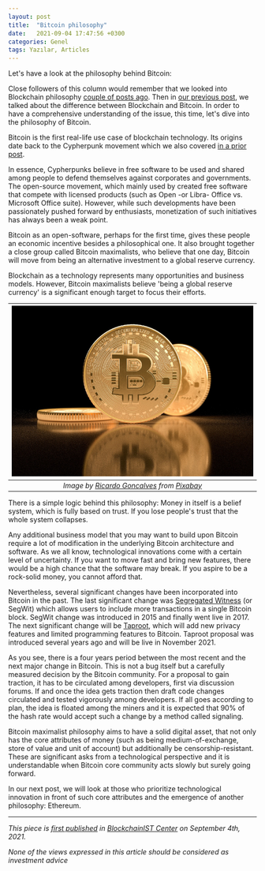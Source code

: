 ```yaml
---
layout: post
title:  "Bitcoin philosophy"
date:   2021-09-04 17:47:56 +0300
categories: Genel
tags: Yazılar, Articles
---
```


Let's have a look at the philosophy behind Bitcoin:

Close followers of this column would remember that we looked into Blockchain philosophy [couple of posts ago](/genel/2021/05/25/philosophy-behind-blockchain.html). Then in [our previous post](/genel/2021/08/21/bitcoin-or-blockchain.html), we talked about the difference between Blockchain and Bitcoin. In order to have a comprehensive understanding of the issue, this time, let's dive into the philosophy of Bitcoin. 

Bitcoin is the first real-life use case of blockchain technology. Its origins date back to the Cypherpunk movement which we also covered [in a prior post](/genel/2021/04/30/power-to-the-users.html).

In essence, Cypherpunks believe in free software to be used and shared among people to defend themselves against corporates and governments. The open-source movement, which mainly used by created free software that compete with licensed products (such as Open -or Libra- Office vs. Microsoft Office suite). However, while such developments  have been passionately pushed forward by enthusiasts, monetization of such initiatives has always been a weak point. 

Bitcoin as an open-software, perhaps for the first time, gives these people an economic incentive besides a philosophical one. It also brought together a close group called Bitcoin maximalists, who believe that one day, Bitcoin will move from being an alternative investment  to a global reserve currency. 

Blockchain as a technology represents many opportunities and business models. However, Bitcoin maximalists believe 'being a global reserve currency' is a significant enough target to focus their efforts. 

| ![bitcoin_money](/assets/btc-5019623_800.jpg)|
|:--:| 
| *Image by [Ricardo Goncalves](https://pixabay.com/users/15958319-15958319/) from [Pixabay](https://pixabay.com/)*|

There is a simple logic behind this philosophy: Money in itself is a belief system, which is fully based on trust. If you lose people's trust that the whole system collapses. 

Any additional business model that you may want to build upon Bitcoin require a lot of modification in the underlying Bitcoin architecture and software. As we all know, technological innovations come with a certain level of uncertainty. If you want to move fast and bring new features, there would be a high chance that the software may break. If you aspire to be a rock-solid money, you cannot afford that. 

Nevertheless, several significant changes have been incorporated into Bitcoin in the past. The last significant change was [Segregated Witness](https://www.investopedia.com/terms/s/segwit-segregated-witness.asp) (or SegWit) which allows users to include more transactions in a single Bitcoin block. SegWit change was introduced in 2015 and finally went live in 2017.  The next significant change will be [Taproot](https://www.cnbc.com/2021/06/12/bitcoin-taproot-upgrade-what-it-means.html), which will add new privacy features and limited programming features to Bitcoin. Taproot proposal was introduced several years ago and will be live in November 2021. 

As you see, there is a four years period between the most recent and the next major change in Bitcoin. This is not a bug itself but a carefully measured decision by the Bitcoin community. For a proposal to gain traction, it has to be circulated among developers, first via discussion forums. If and once the idea gets traction then draft code changes circulated and tested vigorously among developers. If all goes according to plan, the idea is floated among the miners and it is expected that 90% of the hash rate would accept such a change by a method called signaling. 

Bitcoin maximalist philosophy aims to have a solid digital asset, that not only has the core attributes of money (such as being medium-of-exchange, store of value and unit of account) but additionally be censorship-resistant. These are significant asks from a technological perspective and it is understandable when Bitcoin core community acts slowly but surely going forward. 

In our next post, we will look at those who prioritize technological innovation in front of such core attributes and the emergence of another philosophy: Ethereum.


---
*This piece is [first published](https://medium.com/bcistcenter/philosophy-of-bitcoin-485e21127ada) in [BlockchainIST Center](https://medium.com/blockchainist-center) on September 4th, 2021.*

*None of the views expressed in this article should be considered as investment advice*
